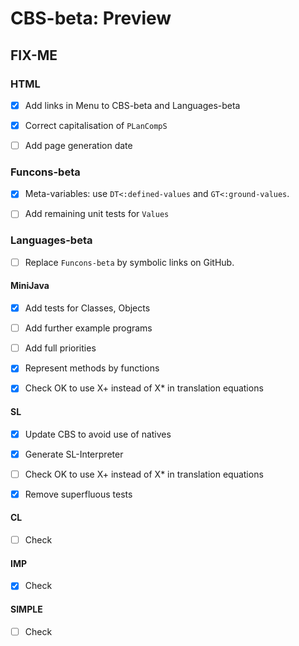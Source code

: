 CBS-beta: Preview
=================

FIX-ME
------

### HTML

- [X] Add links in Menu to CBS-beta and Languages-beta

- [X] Correct capitalisation of `PLanCompS`

- [ ] Add page generation date

### Funcons-beta

- [X] Meta-variables: use `DT<:defined-values` and `GT<:ground-values`.

- [ ] Add remaining unit tests for `Values`

### Languages-beta

- [ ] Replace `Funcons-beta` by symbolic links on GitHub.

#### MiniJava

- [X] Add tests for Classes, Objects

- [ ] Add further example programs

- [ ] Add full priorities

- [X] Represent methods by functions

- [X] Check OK to use X+ instead of X* in translation equations

#### SL

- [X] Update CBS to avoid use of natives

- [X] Generate SL-Interpreter

- [ ] Check OK to use X+ instead of X* in translation equations

- [X] Remove superfluous tests

#### CL

- [ ] Check

#### IMP

- [X] Check

#### SIMPLE

- [ ] Check
